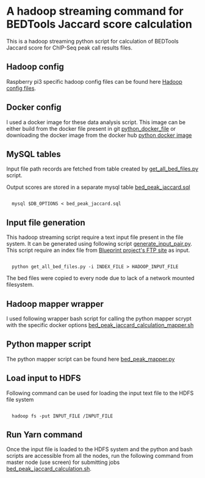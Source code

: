 # A hadoop streaming command for BEDTools Jaccard score calculation

This is a hadoop streaming python script for calculation of BEDTools Jaccard score for ChIP-Seq peak call results files.

## Hadoop config

Raspberry pi3 specific hadoop config files can be found here [Hadoop config files](../../hadoop_config/).

## Docker config

I used a docker image for these data analysis script. This image can be either build from the docker file present in git [python_docker_file](https://github.com/avikdatta/python_data_docker_files/tree/master/python_docker_file) or downloading the docker image from the docker hub [python docker image](https://hub.docker.com/r/avikdatta/python_data/)

## MySQL tables

Input file path records are fetched from table created by [get_all_bed_files.py](https://github.com/avikdatta/python_scripts/tree/master/scripts/load_ftp_bed_files_in_db) script. 

Output scores are stored in a separate mysql table [bed_peak_jaccard.sql](../../sql/bed_peak_jaccard.sql)

<pre><code>
  mysql $DB_OPTIONS < bed_peak_jaccard.sql
</code></pre>

## Input file generation

This hadoop streaming script require a text input file present in the file system. It can be generated using following script [generate_input_pair.py](../../script/bed_peak_jaccard_calculation/generate_input_pair.py). This script require an index file from [Blueprint project's FTP site](http://ftp.ebi.ac.uk/pub/databases/blueprint/releases/current_release/homo_sapiens/20160816.data.index) as input.

<pre><code>
  python get_all_bed_files.py -i INDEX_FILE > HADOOP_INPUT_FILE
</code></pre>

The bed files were copied to every node due to lack of a network mounted filesystem.

## Hadoop mapper wrapper

I used following wrapper bash script for calling the python mapper scrypt with the specific docker options [bed_peak_jaccard_calculation_mapper.sh](../../hadoop_mapper_wrapper/bed_peak_jaccard_calculation_mapper.sh)

## Python mapper script

The python mapper script can be found here [bed_peak_mapper.py](../../script/bed_peak_jaccard_calculation/bed_peak_mapper.py)

## Load input to HDFS

Following command can be used for loading the input text file to the HDFS file system

<pre><code>
  hadoop fs -put INPUT_FILE /INPUT_FILE
</code></pre>

## Run Yarn command

Once the input file is loaded to the HDFS system and the python and bash scripts are accessible from all the nodes, run the following command from master node (use screen) for submitting jobs [bed_peak_jaccard_calculation.sh](../../hadoop_command/bed_peak_jaccard_calculation/bed_peak_jaccard_calculation.sh).
